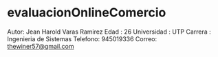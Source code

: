 # evaluacionOnlineComercio
Autor: Jean Harold Varas Ramirez
Edad : 26
Universidad : UTP
Carrera : Ingenieria de Sistemas
Telefono: 945019336
Correo: thewiner57@gmail.com
